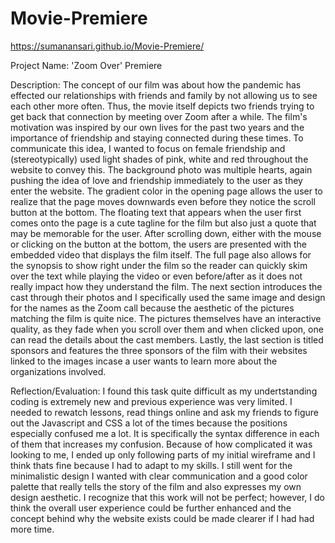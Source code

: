 # Movie-Premiere
https://sumanansari.github.io/Movie-Premiere/

Project Name: 'Zoom Over' Premiere

Description: The concept of our film was about how the pandemic has effected our relationships with friends and family by not allowing us to see each other more 
often. Thus, the movie itself depicts two friends trying to get back that connection by meeting over Zoom after a while. The film's motivation was inspired
by our own lives for the past two years and the importance of friendship and staying connected during these times. 
To communicate this idea, I wanted to focus on female friendship and (stereotypically) used light shades of pink, white and red throughout the website to convey this. The background photo was multiple hearts, again pushing the idea of love and friendship immediately to the user as they enter the website. The gradient color in the opening page allows the user to realize that the page moves downwards even before they notice the scroll button at the bottom. The floating text that appears
when the user first comes onto the page is a cute tagline for the film but also just a quote that may be memorable for the user.
After scrolling down, either with the mouse or clicking on the button at the bottom, the users are presented with the embedded video that displays the film itself. 
The full page also allows for the synopsis to show right under the film so the reader can quickly skim over the text while playing the video or even before/after
as it does not really impact how they understand the film.
The next section introduces the cast through their photos and I specifically used the same image and design for the names as the Zoom call because the aesthetic
of the pictures matching the film is quite nice. The pictures themselves have an interactive quality, as they fade when you scroll over them and when clicked upon,
one can read the details about the cast members. Lastly, the last section is titled sponsors and features the three sponsors of the film with their websites linked
to the images incase a user wants to learn more about the organizations involved. 

Reflection/Evaluation: I found this task quite difficult as my undertstanding coding is extremely new and previous experience was very limited. I needed to rewatch
lessons, read things online and ask my friends to figure out the Javascript and CSS a lot of the times because the positions especially confused me a lot. It is 
specifically the syntax difference in each of them that increases my confusion. Because of how complicated it was looking to me, I ended up only following parts
of my initial wireframe and I think thats fine because I had to adapt to my skills. I still went for the minimalistic design I wanted with clear communication and
a good color palette that really tells the story of the film and also expresses my own design aesthetic. I recognize that this work will not be perfect; however, 
I do think the overall user experience could be further enhanced and the concept behind why the website exists could be made clearer if I had had more time.
